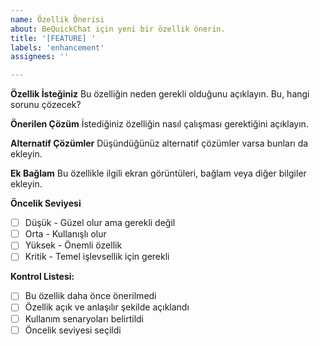 ```yaml
---
name: Özellik Önerisi
about: BeQuickChat için yeni bir özellik önerin.
title: '[FEATURE] '
labels: 'enhancement'
assignees: ''

---
```


**Özellik İsteğiniz**
Bu özelliğin neden gerekli olduğunu açıklayın. Bu, hangi sorunu çözecek?

**Önerilen Çözüm**
İstediğiniz özelliğin nasıl çalışması gerektiğini açıklayın.

**Alternatif Çözümler**
Düşündüğünüz alternatif çözümler varsa bunları da ekleyin.

**Ek Bağlam**
Bu özellikle ilgili ekran görüntüleri, bağlam veya diğer bilgiler ekleyin.

**Öncelik Seviyesi**
- [ ] Düşük - Güzel olur ama gerekli değil
- [ ] Orta - Kullanışlı olur
- [ ] Yüksek - Önemli özellik
- [ ] Kritik - Temel işlevsellik için gerekli

**Kontrol Listesi:**
- [ ] Bu özellik daha önce önerilmedi
- [ ] Özellik açık ve anlaşılır şekilde açıklandı
- [ ] Kullanım senaryoları belirtildi
- [ ] Öncelik seviyesi seçildi 